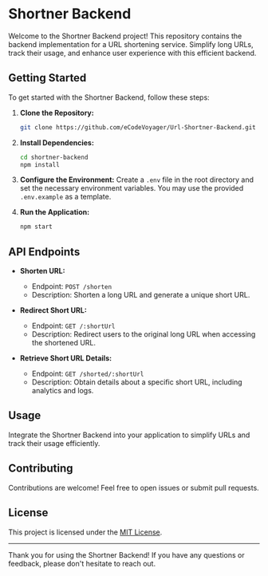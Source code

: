 # Shortner Backend

Welcome to the Shortner Backend project! This repository contains the backend implementation for a URL shortening service. Simplify long URLs, track their usage, and enhance user experience with this efficient backend.

## Getting Started

To get started with the Shortner Backend, follow these steps:

1. **Clone the Repository:**
   ```bash
   git clone https://github.com/eCodeVoyager/Url-Shortner-Backend.git

2. **Install Dependencies:**
   ```bash
   cd shortner-backend
   npm install
   ```

3. **Configure the Environment:**
   Create a `.env` file in the root directory and set the necessary environment variables. You may use the provided `.env.example` as a template.

4. **Run the Application:**
   ```bash
   npm start
   ```

## API Endpoints

- **Shorten URL:**
  - Endpoint: `POST /shorten`
  - Description: Shorten a long URL and generate a unique short URL.

- **Redirect Short URL:**
  - Endpoint: `GET /:shortUrl`
  - Description: Redirect users to the original long URL when accessing the shortened URL.

- **Retrieve Short URL Details:**
  - Endpoint: `GET /shorted/:shortUrl`
  - Description: Obtain details about a specific short URL, including analytics and logs.

## Usage

Integrate the Shortner Backend into your application to simplify URLs and track their usage efficiently.

## Contributing

Contributions are welcome! Feel free to open issues or submit pull requests.

## License

This project is licensed under the [MIT License](LICENSE).

---

Thank you for using the Shortner Backend! If you have any questions or feedback, please don't hesitate to reach out.
